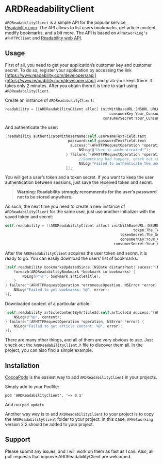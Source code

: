 # ARDReadabilityClient
`ARDReadabilityClient` is a simple API for the popular service, [Readability.com](http://readability.com/). The API allows to list users bookmarks, get article content, modify bookmarks, and a bit more. The API is based on `AFNetworking‘s` `AFHTTPClient` and [Readability web API](https://www.readability.com/developers/api/reader).

## Usage
First of all, you need to get your application’s customer key and customer secret. To do so, register your application by accessing the link [https://www.readability.com/developers/api](https://www.readability.com/developers/api) and grab your keys there. It takes only 2 minutes. After you obtain them it is time to start using `ARDReadabilityClient`.

Create an instance of `ARDReadabilityClient`:
```objective-c
readability = [[ARDReadabilityClient alloc] initWithBaseURL:[NSURL URLWithString:@"https://www.readability.com/api/rest/v1/"]
                                                consumerKey:Your_Consumer_Key
                                             consumerSecret:Your_Cunsumer_Secret];
```

And authenticate the user:
```objective-c
[readability authenticateWithUserName:self.userNameTextField.text
                             password:self.passwordTextField.text
                              success:^(AFHTTPRequestOperation *operation, NSString *token, NSString *secret) {
                                  NSLog(@"User is authenticated!");
                            } failure:^(AFHTTPRequestOperation *operation, NSError *error) {
                                  //Something bad happens, check out the error
                                  NSLog("Failed to authenticate the user: %@", error);
                            }];
```

You will get a user’s token and a token secret. If you want to keep the user authentication between sessions, just save the received token and secret. 

> **Warning: Readability strongly recommends for the user’s password not to be stored anywhere.**

As such, the next time you need to create a new instance of `ARDReadabilityClient` for the same user, just use another initializer with the saved token and secret:
```objective-c
self.readability = [[ARDReadabilityClient alloc] initWithBaseURL:[NSURL URLWithString:@"https://www.readability.com/api/rest/v1/"]
                                                           token:The_Token
                                                     tokenSecret:The_Secret
                                                     consumerKey:Your_Consumer_Key
                                                  consumerSecret:Your_Cunsumer_Secret];
```

After the `ARDReadabilityClient` acquires the user token and secret, it is ready to go. You can easily download the users’ list of bookmarks:
```objective-c
[self.readability bookmarksUpdatedSince:[NSDate distantPast] sucess:^(NSArray *opeations, NSArray *bookmarks) {
    foreach(ARDReadabilityBookmark *bookmark in bookmarks) {
        NSLog(@"%@", bookmark.articleTitle);
    }
} failure:^(AFHTTPRequestOperation *erroneousOpeation, NSError *error) {
    NSLog("Failed to get bookmarks: %@", error);
}];
```

Downloaded content of a particular article:
```objective-c
[self.readability articleContentByArticleId:self.articleId success:^(AFHTTPRequestOperation *operation, NSString *content) {
    NSLog(@"%@", content);
} failure:^(AFHTTPRequestOperation *operation, NSError *error) {
    NSLog("Failed to get article content: %@", error);
}];
```
There are many other things, and all of them are very obvious to use. Just check out the `ARDReadabilityClient.h` file to discover them all. In the project, you can also find a simple example.

## Installation

[CocoaPods](http://cocoapods.org/) is the easiest way to add `ARDReadabilityClient` in your projects. 

Simply add to your Podfile:

    pod 'ARDReadabilityClient', '~> 0.1'

And run `pod update`

Another way way is to add `ARDReadabilityClient` to your project is to copy the `ARDReadabilityClient` folder to your project. In this case, `AFNetworking` version 2.2 should be added to your project. 

## Support
Please submit any issues, and I will work on them as fast as I can. Also, all pull requests that improve ARDReadabilityClient are welcomed.

